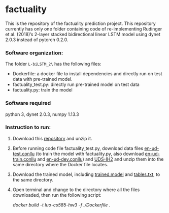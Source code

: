 # factuality

This is the repository of the factuality prediction project. This repository currently has only one folder containing code of re-implementing Rudinger et al. (2018)’s 2-layer stacked bidirectional linear LSTM model using dynet 2.0.3 instead of pytorch 0.2.0.

### Software organization:
The folder `L-biLSTM_2\` has the following files:
-	Dockerfile: a docker file to install dependencies and directly run on test data with pre-trained model.
-	factuality_test.py: directly run pre-trained model on test data
-	factuality.py: train the model

### Software required
python 3, dynet 2.0.3, numpy 1.13.3

### Instruction to run:
1. Download this [repository](https://github.com/Fan-Luo/factuality/archive/master.zip) and unzip it.
2. Before running code file factuality_test.py, download data files [en-ud-test.conllu](https://github.com/UniversalDependencies/UD_English-EWT/blob/r1.2/en-ud-test.conllu) (to train the model with factuality.py,  also download [en-ud-train.conllu](https://github.com/UniversalDependencies/UD_English-EWT/blob/r1.2/en-ud-train.conllu) and [en-ud-dev.conllu](https://github.com/UniversalDependencies/UD_English-EWT/blob/r1.2/en-ud-dev.conllu)) and [UDS-IH2](http://decomp.io/projects/factuality/factuality_eng_udewt.tar.gz) and unzip them into the same directory where the Docker file locates.
3. Download the trained model, including [trained.model](https://drive.google.com/file/d/1zzV7wq-hiH_7uq7E33YqMDWkblpuOQWf/view?usp=sharing) and [tables.txt](https://drive.google.com/file/d/1mnGnkUZGISkn5pUEKsOtRA53NJM2Fhw6/view?usp=sharing), to the same directory.
4. Open terminal and change to the directory where all the files downloaded, then run the following script:
    
    *docker build -t luo-cs585-hw3 -f ./Dockerfile .*
